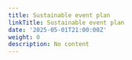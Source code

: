 ```yaml
---
title: Sustainable event plan
linkTitle: Sustainable event plan
date: '2025-05-01T21:00:00Z'
weight: 0
description: No content
---
```



